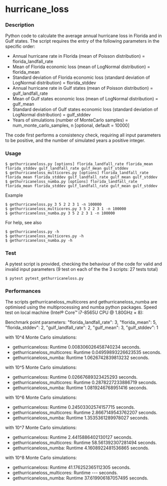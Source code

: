 # hurricane_loss

### Description

Python code to calculate the average annual hurricane loss in Florida and in Gulf states.
The script requires the entry of the following parameters in the specific order:

* Annual hurricane rate in Florida (mean of Poisson distribution) = florida_landfall_rate
* Mean of Florida economic loss (mean of LogNormal distribution) = florida_mean
* Standard deviation of Florida economic loss (standard deviation of LogNormal distribution) = florida_stddev
* Annual hurricane rate in Gulf states (mean of Poisson distribution) = gulf_landfall_rate
* Mean of Gulf states economic loss (mean of LogNormal distribution) = gulf_mean
* Standard deviation of Gulf states economic loss (standard deviation of LogNormal distribution) = gulf_stddev
* Years of simulations (number of MonteCarlo samples) = num_monte_carlo_samples, n [optional, default = 10000]

The code first performs a consistency check, requiring all input parameters to be positive, and the number of simulated years a positive integer.


### Usage

    $ gethurricaneloss.py [options] florida_landfall_rate florida_mean florida_stddev gulf_landfall_rate gulf_mean gulf_stddev
    $ gethurricaneloss_multicores.py [options] florida_landfall_rate florida_mean florida_stddev gulf_landfall_rate gulf_mean gulf_stddev
    $ gethurricaneloss_numba.py [options] florida_landfall_rate florida_mean florida_stddev gulf_landfall_rate gulf_mean gulf_stddev
    
Example

    $ gethurricaneloss.py 3 5 2 2 3 1 -n 100000
    $ gethurricaneloss_multicores.py 3 5 2 2 3 1 -n 100000
    $ gethurricaneloss_numba.py 3 5 2 2 3 1 -n 100000

For help, see also

    $ gethurricaneloss.py -h
    $ gethurricaneloss_multicores.py -h
    $ gethurricaneloss_numba.py -h
    
### Test
A pytest script is provided, checking the behaviour of the code for valid and invalid input parameters (9 test on each of the the 3 scripts: 27 tests total)

    $ pytest pytest_gethurricaneloss.py


### Performances

The scripts gethurricaneloss_multicores and gethurricaneloss_numba are optimised using the multiprocessing and numba python packages.
Speed test on local machine (Intel® Core™ i7-8565U CPU @ 1.80GHz × 8):

Benchmark point parameters:
"florida_landfall_rate": 3,
"florida_mean": 5,
"florida_stddev": 2,
"gulf_landfall_rate": 2,
"gulf_mean": 3,
"gulf_stddev": 1

with 10^4 Monte Carlo simulations:
* gethurricaneloss: Runtime 0.008306026458740234 seconds.
* gethurricaneloss_multicores: Runtime 0.04959893226623535 seconds.
* gethurricaneloss_numba: Runtime 1.0626742839813232 seconds.

with 10^5 Monte Carlo simulations:
* gethurricaneloss: Runtime 0.02667689323425293 seconds.
* gethurricaneloss_multicores: Runtime 0.2878227233886719 seconds.
* gethurricaneloss_numba: Runtime 1.0819246768951416 seconds.

with 10^6 Monte Carlo simulations:
* gethurricaneloss: Runtime 0.24503302574157715 seconds.
* gethurricaneloss_multicores: Runtime 2.8667149543762207 seconds.
* gethurricaneloss_numba: Runtime 1.3535361289978027 seconds.

with 10^7 Monte Carlo simulations:
* gethurricaneloss: Runtime 2.4415886402130127 seconds.
* gethurricaneloss_multicores: Runtime 58.561392307281494 seconds.
* gethurricaneloss_numba: Runtime 4.1608922481536865 seconds.

with 10^8 Monte Carlo simulations:
* gethurricaneloss: Runtime 41.176252365112305 seconds.
* gethurricaneloss_multicores: Runtime --- seconds.
* gethurricaneloss_numba: Runtime 37.619906187057495 seconds.

